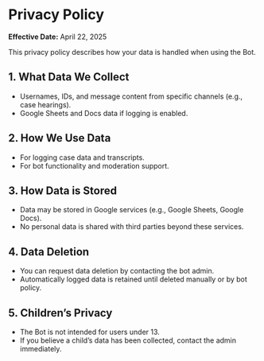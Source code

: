 # Privacy Policy

**Effective Date:** April 22, 2025

This privacy policy describes how your data is handled when using the Bot.

## 1. What Data We Collect
- Usernames, IDs, and message content from specific channels (e.g., case hearings).
- Google Sheets and Docs data if logging is enabled.

## 2. How We Use Data
- For logging case data and transcripts.
- For bot functionality and moderation support.

## 3. How Data is Stored
- Data may be stored in Google services (e.g., Google Sheets, Google Docs).
- No personal data is shared with third parties beyond these services.

## 4. Data Deletion
- You can request data deletion by contacting the bot admin. 
- Automatically logged data is retained until deleted manually or by bot policy.

## 5. Children’s Privacy
- The Bot is not intended for users under 13.
- If you believe a child’s data has been collected, contact the admin immediately.
